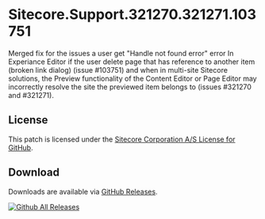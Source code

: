 # Sitecore.Support.321270.321271.103751
Merged fix for the issues a user get &quot;Handle not found error&quot; error In Experiance Editor if the user delete page that has reference to another item (broken link dialog) (issue #103751) and when in multi-site Sitecore solutions, the Preview functionality of the Content Editor or Page Editor may incorrectly resolve the site the previewed item belongs to (issues #321270 and #321271).

## License  
This patch is licensed under the [Sitecore Corporation A/S License for GitHub](https://github.com/sitecoresupport/Sitecore.Support.321270.321271.103751/blob/master/LICENSE).  

## Download  
Downloads are available via [GitHub Releases](https://github.com/sitecoresupport/Sitecore.Support.321270.321271.103751/releases).  

[![Github All Releases](https://img.shields.io/github/downloads/SitecoreSupport/Sitecore.Support.321270.321271.103751/total.svg)](https://github.com/SitecoreSupport/Sitecore.Support.321270.321271.103751/releases)
